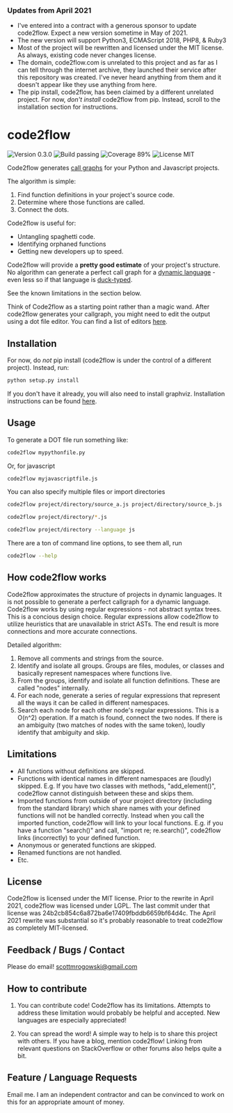 ### Updates from April 2021
- I've entered into a contract with a generous sponsor to update code2flow. Expect a new version sometime in May of 2021.
- The new version will support Python3, ECMAScript 2018, PHP8, & Ruby3
- Most of the project will be rewritten and licensed under the MIT license. As always, existing code never changes license.
- The domain, code2flow.com is unrelated to this project and as far as I can tell through the internet archive, they launched their service after this repository was created. I've never heard anything from them and it doesn't appear like they use anything from here.
- The pip install, code2flow, has been claimed by a different unrelated project. For now, *don't install* code2flow from pip. Instead, scroll to the installation section for instructions.

code2flow
=========
![Version 0.3.0](https://img.shields.io/badge/version-0.3.0-yellow) ![Build passing](https://img.shields.io/badge/build-passing-brightgreen) ![Coverage 89%](https://img.shields.io/badge/coverage-89%25-yellow) ![License MIT](https://img.shields.io/badge/license-MIT-green])

Code2flow generates [call graphs](https://en.wikipedia.org/wiki/Call_graph) for your Python and Javascript projects. 

The algorithm is simple:

1. Find function definitions in your project's source code.
2. Determine where those functions are called.
3. Connect the dots. 

Code2flow is useful for:
- Untangling spaghetti code.
- Identifying orphaned functions
- Getting new developers up to speed.

Code2flow will provide a **pretty good estimate** of your project's structure. No algorithm can generate a perfect call graph for a [dynamic language](https://en.wikipedia.org/wiki/Dynamic_programming_language) - even less so if that language is [duck-typed](https://en.wikipedia.org/wiki/Duck_typing). 

See the known limitations in the section below.

Think of Code2flow as a starting point rather than a magic wand. After code2flow generates your callgraph, you might need to edit the output using a dot file editor. You can find a list of editors [here](https://graphviz.org/resources/).


Installation
------------

For now, do _not_ pip install (code2flow is under the control of a different project). Instead, run:

```bash
python setup.py install
```

If you don't have it already, you will also need to install graphviz. Installation instructions can be found [here](https://graphviz.org/download/).

Usage
-----

To generate a DOT file run something like:

```bash
code2flow mypythonfile.py
```

Or, for javascript

```bash
code2flow myjavascriptfile.js
```

You can also specify multiple files or import directories

```bash
code2flow project/directory/source_a.js project/directory/source_b.js
```

```bash
code2flow project/directory/*.js
```

```bash
code2flow project/directory --language js
```

There are a ton of command line options, to see them all, run

```bash
code2flow --help
```

How code2flow works
------------

Code2flow approximates the structure of projects in dynamic languages. It is not possible to generate a perfect callgraph for a dynamic language. Code2flow works by using regular expressions - not abstract syntax trees. This is a concious design choice. Regular expressions allow code2flow to utilize heuristics that are unavailable in strict ASTs. The end result is more connections and more accurate connections. 

Detailed algorithm:

1. Remove all comments and strings from the source.
2. Identify and isolate all groups. Groups are files, modules, or classes and basically represent namespaces where functions live.
3. From the groups, identify and isolate all function definitions. These are called "nodes" internally.
4. For each node, generate a series of regular expressions that represent all the ways it can be called in different namespaces.
5. Search each node for each other node's regular expressions. This is a O(n^2) operation. If a match is found, connect the two nodes. If there is an ambiguity (two matches of nodes with the same token), loudly identify that ambiguity and skip.


Limitations
-----------

* All functions without definitions are skipped.
* Functions with identical names in different namespaces are (loudly) skipped. E.g. If you have two classes with methods, "add_element()", code2flow cannot distinguish between these and skips them.
* Imported functions from outside of your project directory (including from the standard library) which share names with your defined functions will not be handled correctly. Instead when you call the imported function, code2flow will link to your local functions. E.g. if you have a function "search()" and call, "import re; re.search()", code2flow links (incorrectly) to your defined function.
* Anonymous or generated functions are skipped.
* Renamed functions are not handled.
* Etc.



License
-----------------------------

Code2flow is licensed under the MIT license.
Prior to the rewrite in April 2021, code2flow was licensed under LGPL. The last commit under that license was 24b2cb854c6a872ba6e17409fbddb6659bf64d4c. 
The April 2021 rewrite was substantial so it's probably reasonable to treat code2flow as completely MIT-licensed.


Feedback / Bugs / Contact
-----------------------------

Please do email!
scottmrogowski@gmail.com


How to contribute
-----------------------

1. You can contribute code! Code2flow has its limitations. Attempts to address these limitation would probably be helpful and accepted. New languages are especially appreciated!

2. You can spread the word! A simple way to help is to share this project with others. If you have a blog, mention code2flow! Linking from relevant questions on StackOverflow or other forums also helps quite a bit.


Feature / Language Requests
----------------

Email me. I am an independent contractor and can be convinced to work on this for an appropriate amount of money.
